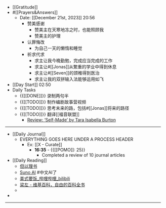 - [[Gratitude]]
- #[[Prayers&Answers]]
    - Date: [[December 21st, 2023]] 20:56
        - 赞美感谢
            - 赞美主在天寒地冻之时，也能照顾我
            - 赞美主的护理
        - 认罪悔改
            - 为自己一天的懒惰和睡觉
        - 祈求代求
            - 求主让我今晚勤勉，完成应当完成的工作
            - 求主让#[[Jonas]]从繁重的学业中得到休息
            - 求主让#[[Seven]]的颈椎得到医治
            - 求主让我的双拼输入法能够运用如飞
- [[Day Start]] 02:50
- Daily Tasks
    - {{[[DONE]]}} 录制两句半
    - {{[[TODO]]}} 制作编剧故事营视频
    - {{[[TODO]]}} 思考未来的路，包括#[[Jonas]]将来的路径
    - {{[[TODO]]}} 翻译[[福音联盟]]
        - [Review: ‘Self-Made’ by Tara Isabella Burton](https://www.thegospelcoalition.org/reviews/self-made/)
- ---
- [[Daily Journal]] 
    - EVERYTHING GOES HERE UNDER A PROCESS HEADER
        - Ex: [[X - Curate]]
            - **16:35** - {{[[POMO]]: 25}}
                -  Completed a review of 10 journal articles
- [[Daily Reading]]
    - [但以理书](http://www.godoor.com/book/library/html/bible/jyzl/51.htm)
    - [Suno AI](https://www.suno.ai/) #中文AI了
    - [美式要饭\_哔哩哔哩\_bilibili](https://www.bilibili.com/video/BV1tQ4y1g7rm/?buvid=Z14D271302F37E214DC5BF2B4EDFFF9F6B47&from_spmid=united.player-video-detail.relatedvideo.0&is_story_h5=false&mid=kumkMYhEO8w%2FSAuWyZoY1g%3D%3D&p=1&plat_id=122&share_from=ugc&share_medium=iphone&share_plat=ios&share_session_id=46C50136-3AB6-4E6C-AB6F-2C07A3038A05&share_source=WEIXIN&share_tag=s_i&spmid=united.player-video-detail.0.0×tamp=1702919589&unique_k=927lpIt&up_id=3461581943867502)
    - [梁左 - 维基百科，自由的百科全书](https://zh.wikipedia.org/wiki/%E6%A2%81%E5%B7%A6)
    - 
- 
- ---
